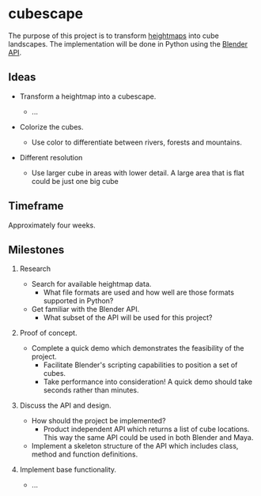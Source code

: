 cubescape
=========

The purpose of this project is to transform [heightmaps][] into cube landscapes.
The implementation will be done in Python using the [Blender API][].

[heightmaps]: https://en.wikipedia.org/wiki/Heightmap
[Blender API]: http://www.blender.org/documentation/250PythonDoc/

Ideas
-----

* Transform a heightmap into a cubescape.
	- ...

* Colorize the cubes.
	- Use color to differentiate between rivers, forests and mountains.

* Different resolution
	- Use larger cube in areas with lower detail. A large area that is flat could be just one big cube

Timeframe
---------

Approximately four weeks.

Milestones
----------

1. Research
	* Search for available heightmap data.
		- What file formats are used and how well are those formats supported in
		  Python?
	* Get familiar with the Blender API.
		- What subset of the API will be used for this project?


2. Proof of concept.
	* Complete a quick demo which demonstrates the feasibility of the project.
		- Facilitate Blender's scripting capabilities to position a set of cubes.
		- Take performance into consideration! A quick demo should take seconds
		  rather than minutes.

3. Discuss the API and design.
	* How should the project be implemented?
		- Product independent API which returns a list of cube locations. This way
		  the same API could be used in both Blender and Maya.
	* Implement a skeleton structure of the API which includes class, method and
	  function definitions.

4. Implement base functionality.
	* ...
